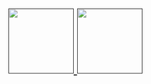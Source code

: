 
<h1>
    <a href="">
        <img align="" height='130px' src="https://github-readme-stats.vercel.app/api?username=iTzYeXx&hide_title=true&show_icons=true&include_all_commits=true&line_height=21&bg_color=0,EC6C6C,FFD479,FFFC79,73FA79&theme=graywhite"/>
    </a>
    <a href="">
        <img align="" height='130px' src="https://github-readme-stats.vercel.app/api/wakatime?username=iTzYeXx&layout=compact&theme=synthwave&v=2"/>
    </a>
</h1>